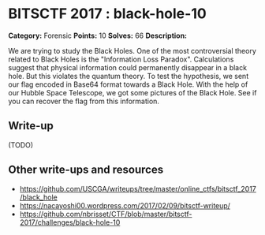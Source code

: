 # BITSCTF 2017 : black-hole-10

**Category:** Forensic
**Points:** 10
**Solves:** 66
**Description:**

We are trying to study the Black Holes. One of the most controversial theory related to Black Holes is the "Information Loss Paradox". Calculations suggest that physical information could permanently disappear in a black hole. But this violates the quantum theory. To test the hypothesis, we sent our flag encoded in Base64 format towards a Black Hole. With the help of our Hubble Space Telescope, we got some pictures of the Black Hole. See if you can recover the flag from this information.

## Write-up

(TODO)

## Other write-ups and resources

* https://github.com/USCGA/writeups/tree/master/online_ctfs/bitsctf_2017/black_hole
* https://nacayoshi00.wordpress.com/2017/02/09/bitsctf-writeup/
* https://github.com/nbrisset/CTF/blob/master/bitsctf-2017/challenges/black-hole-10
